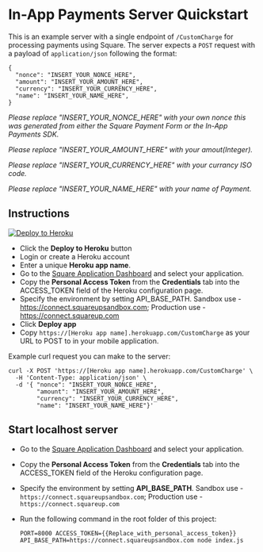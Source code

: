 # In-App Payments Server Quickstart

This is an example server with a single endpoint of `/CustomCharge` for processing payments using Square. The server expects a `POST` request with a payload of `application/json` following the format:
```
{
  "nonce": "INSERT_YOUR_NONCE_HERE",
  "amount": "INSERT_YOUR_AMOUNT_HERE",
  "currency": "INSERT_YOUR_CURRENCY_HERE",
  "name": "INSERT_YOUR_NAME_HERE",
}
```

*Please replace "INSERT_YOUR_NONCE_HERE" with your own nonce this was generated from either the Square Payment Form or the In-App Payments SDK.*

*Please replace "INSERT_YOUR_AMOUNT_HERE" with your amout(Integer).*

*Please replace "INSERT_YOUR_CURRENCY_HERE" with your currancy ISO code.*

*Please replace "INSERT_YOUR_NAME_HERE" with your name of Payment.*
## Instructions

[![Deploy to Heroku](https://www.herokucdn.com/deploy/button.svg)](https://heroku.com/deploy?template=https://github.com/anis8123/printcheck)

* Click the **Deploy to Heroku** button
* Login or create a Heroku account
* Enter a unique **Heroku app name**.
* Go to the [Square Application Dashboard](https://connect.squareup.com/apps) and select your application.
* Copy the **Personal Access Token** from the **Credentials** tab into the ACCESS_TOKEN field of the Heroku configuration page.
* Specify the environment by setting API_BASE_PATH. Sandbox use - https://connect.squareupsandbox.com; Production use - https://connect.squareup.com
* Click **Deploy app**
* Copy `https://[Heroku app name].herokuapp.com/CustomCharge` as your URL to POST to in your mobile application.

Example curl request you can make to the server:
```
curl -X POST 'https://[Heroku app name].herokuapp.com/CustomCharge' \
  -H 'Content-Type: application/json' \
  -d '{ "nonce": "INSERT_YOUR_NONCE_HERE", 
        "amount": "INSERT_YOUR_AMOUNT_HERE",
        "currency": "INSERT_YOUR_CURRENCY_HERE",
        "name": "INSERT_YOUR_NAME_HERE"}'
```

## Start localhost server

* Go to the [Square Application Dashboard](https://connect.squareup.com/apps) and select your application.
* Copy the **Personal Access Token** from the **Credentials** tab into the ACCESS_TOKEN field of the Heroku configuration page.
* Specify the environment by setting **API_BASE_PATH**. Sandbox use - `https://connect.squareupsandbox.com`; Production use - `https://connect.squareup.com`
* Run the following command in the root folder of this project:

    `PORT=8000 ACCESS_TOKEN={{Replace_with_personal_access_token}} API_BASE_PATH=https://connect.squareupsandbox.com node index.js`
